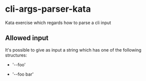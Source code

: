 # cli-args-parser-kata

Kata exercise which regards how to parse a cli input

## Allowed input

It's possible to give as input a string which has one of the following structures:

* '--foo'

* '--foo bar'